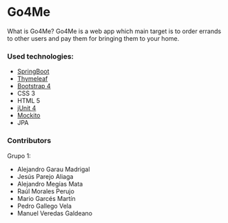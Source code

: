 # Go4Me
What is Go4Me?
Go4Me is a web app which main target is to order errands to other users and pay them for bringing them to your home.


### Used technologies:
  - [SpringBoot](https://spring.io)
  - [Thymeleaf](https://www.thymeleaf.org)
  - [Bootstrap 4](http://getbootstrap.com)
  - CSS 3
  - HTML 5
  - [jUnit 4](https://junit.org/junit4/)
  - [Mockito](http://site.mockito.org)
  - JPA

### Contributors
Grupo 1:
  - Alejandro Garau Madrigal
  - Jesús Parejo Aliaga
  - Alejandro Megías Mata
  - Raúl Morales Perujo
  - Mario Garcés Martín
  - Pedro Gallego Vela
  - Manuel Veredas Galdeano
